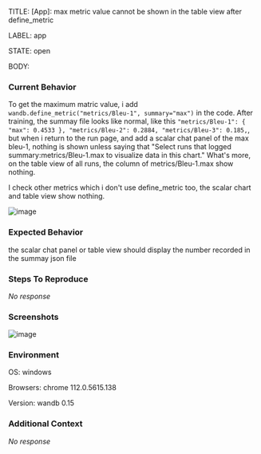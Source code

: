 TITLE:
[App]: max metric value cannot be shown in the table view after define_metric

LABEL:
app

STATE:
open

BODY:
### Current Behavior

To get the maximum matric value, i add `wandb.define_metric("metrics/Bleu-1", summary="max")` in the code. After training, the summay file looks like normal, like this `"metrics/Bleu-1": {
    "max": 0.4533
  },
  "metrics/Bleu-2": 0.2884,
  "metrics/Bleu-3": 0.185,`, but when i return to the run page, and add a scalar chat panel of the max bleu-1, nothing is shown unless saying that "Select runs that logged summary:metrics/Bleu-1.max to visualize data in this chart." What's more, on the table view of all runs, the column of metrics/Bleu-1.max show nothing.
  
  I check other metrics which i don't use define_metric too, the scalar chart and table view show nothing.
  
![image](https://user-images.githubusercontent.com/41235297/235281151-45b2c957-e3a3-41ff-960a-52a3e4918ff3.png)


### Expected Behavior

the scalar chat panel or table view should display the number recorded in the summay json file

### Steps To Reproduce

_No response_

### Screenshots

![image](https://user-images.githubusercontent.com/41235297/235281200-4c8ff2e5-4073-48de-bfb0-016a27e06f05.png)


### Environment

OS: windows

Browsers: chrome 112.0.5615.138

Version: wandb 0.15


### Additional Context

_No response_

